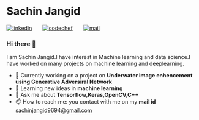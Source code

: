# Sachin Jangid
  
[![linkedin](https://github.com/sachin327/unsupervise_learning/blob/main/images/linkedin.gif)](https://www.linkedin.com/in/sachin-jangid-6215ba1ab/)&nbsp;&nbsp;&nbsp;&nbsp;&nbsp;&nbsp;&nbsp;[![codechef](https://github.com/sachin327/unsupervise_learning/blob/main/images/c.png)](https://www.codechef.com/users/sachin327)&nbsp;&nbsp;&nbsp;&nbsp;&nbsp;&nbsp;&nbsp;[![mail](https://github.com/sachin327/unsupervise_learning/blob/main/images/g.png)](mailto:sachinjangid9694@gmail.com)

### Hi there 👋

I am Sachin Jangid.I have interest in Machine learning and data science.I have worked on many projects on machine learning and deeplearning.

- 🔭 Currently working on a project on **Underwater image enhencement using Generative Adversiral Network**
- 🌱 Learning new ideas in **machine learning**
- 💬 Ask me about **Tensorflow,Keras,OpenCV,C++**
- 📫 How to reach me: you contact with me on my **mail id** sachinjangid9694@gmail.com

